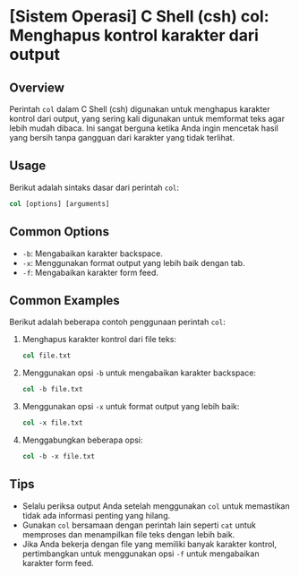 # [Sistem Operasi] C Shell (csh) col: Menghapus kontrol karakter dari output

## Overview
Perintah `col` dalam C Shell (csh) digunakan untuk menghapus karakter kontrol dari output, yang sering kali digunakan untuk memformat teks agar lebih mudah dibaca. Ini sangat berguna ketika Anda ingin mencetak hasil yang bersih tanpa gangguan dari karakter yang tidak terlihat.

## Usage
Berikut adalah sintaks dasar dari perintah `col`:

```csh
col [options] [arguments]
```

## Common Options
- `-b`: Mengabaikan karakter backspace.
- `-x`: Menggunakan format output yang lebih baik dengan tab.
- `-f`: Mengabaikan karakter form feed.

## Common Examples
Berikut adalah beberapa contoh penggunaan perintah `col`:

1. Menghapus karakter kontrol dari file teks:
   ```csh
   col file.txt
   ```

2. Menggunakan opsi `-b` untuk mengabaikan karakter backspace:
   ```csh
   col -b file.txt
   ```

3. Menggunakan opsi `-x` untuk format output yang lebih baik:
   ```csh
   col -x file.txt
   ```

4. Menggabungkan beberapa opsi:
   ```csh
   col -b -x file.txt
   ```

## Tips
- Selalu periksa output Anda setelah menggunakan `col` untuk memastikan tidak ada informasi penting yang hilang.
- Gunakan `col` bersamaan dengan perintah lain seperti `cat` untuk memproses dan menampilkan file teks dengan lebih baik.
- Jika Anda bekerja dengan file yang memiliki banyak karakter kontrol, pertimbangkan untuk menggunakan opsi `-f` untuk mengabaikan karakter form feed.